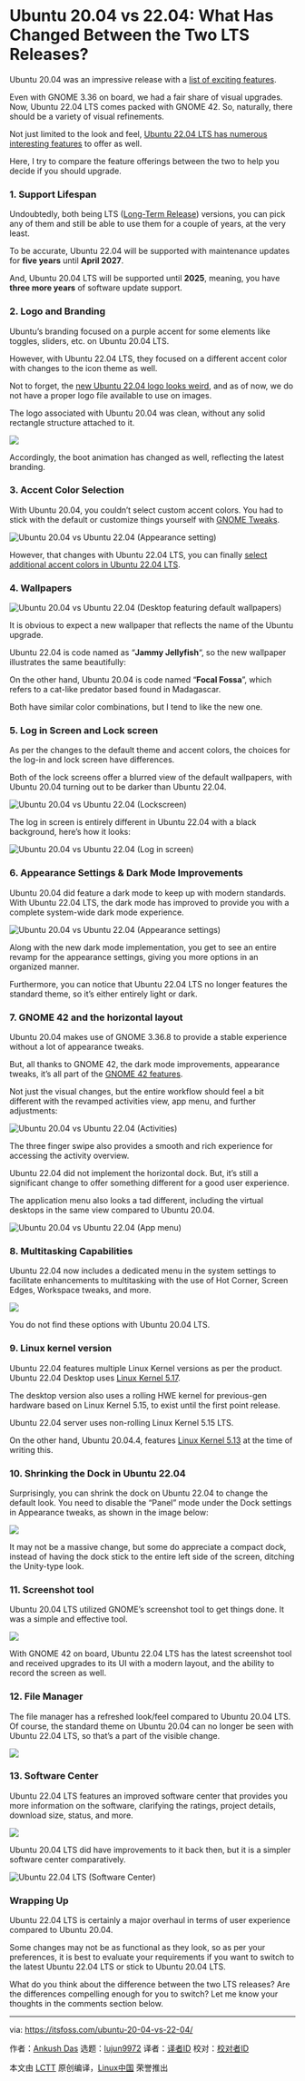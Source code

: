 [#]: subject: "Ubuntu 20.04 vs 22.04: What Has Changed Between the Two LTS Releases?"
[#]: via: "https://itsfoss.com/ubuntu-20-04-vs-22-04/"
[#]: author: "Ankush Das https://itsfoss.com/author/ankush/"
[#]: collector: "lujun9972"
[#]: translator: " "
[#]: reviewer: " "
[#]: publisher: " "
[#]: url: " "

Ubuntu 20.04 vs 22.04: What Has Changed Between the Two LTS Releases?
======

Ubuntu 20.04 was an impressive release with a [list of exciting features][1].

Even with GNOME 3.36 on board, we had a fair share of visual upgrades. Now, Ubuntu 22.04 LTS comes packed with GNOME 42. So, naturally, there should be a variety of visual refinements.

Not just limited to the look and feel, [Ubuntu 22.04 LTS has numerous interesting features][2] to offer as well.

Here, I try to compare the feature offerings between the two to help you decide if you should upgrade.

### 1\. Support Lifespan

Undoubtedly, both being LTS ([Long-Term Release][3]) versions, you can pick any of them and still be able to use them for a couple of years, at the very least.

To be accurate, Ubuntu 22.04 will be supported with maintenance updates for **five years** until **April 2027**.

And, Ubuntu 20.04 LTS will be supported until **2025**, meaning, you have **three more years** of software update support.

### 2\. Logo and Branding

Ubuntu’s branding focused on a purple accent for some elements like toggles, sliders, etc. on Ubuntu 20.04 LTS.

However, with Ubuntu 22.04 LTS, they focused on a different accent color with changes to the icon theme as well.

Not to forget, the [new Ubuntu 22.04 logo looks weird][4], and as of now, we do not have a proper logo file available to use on images.

The logo associated with Ubuntu 20.04 was clean, without any solid rectangle structure attached to it.

![][5]

Accordingly, the boot animation has changed as well, reflecting the latest branding.

### 3\. Accent Color Selection

With Ubuntu 20.04, you couldn’t select custom accent colors. You had to stick with the default or customize things yourself with [GNOME Tweaks][6].

![Ubuntu 20.04 vs Ubuntu 22.04 \(Appearance setting\)][7]

However, that changes with Ubuntu 22.04 LTS, you can finally [select additional accent colors in Ubuntu 22.04 LTS][8].

### 4\. Wallpapers

![Ubuntu 20.04 vs Ubuntu 22.04 \(Desktop featuring default wallpapers\)][9]

It is obvious to expect a new wallpaper that reflects the name of the Ubuntu upgrade.

Ubuntu 22.04 is code named as “**Jammy Jellyfish**“, so the new wallpaper illustrates the same beautifully:

On the other hand, Ubuntu 20.04 is code named “**Focal Fossa**”, which refers to a cat-like predator based found in Madagascar.

Both have similar color combinations, but I tend to like the new one.

### 5\. Log in Screen and Lock screen

As per the changes to the default theme and accent colors, the choices for the log-in and lock screen have differences.

Both of the lock screens offer a blurred view of the default wallpapers, with Ubuntu 20.04 turning out to be darker than Ubuntu 22.04.

![Ubuntu 20.04 vs Ubuntu 22.04 \(Lockscreen\)][10]

The log in screen is entirely different in Ubuntu 22.04 with a black background, here’s how it looks:

![Ubuntu 20.04 vs Ubuntu 22.04 \(Log in screen\)][11]

### 6\. Appearance Settings &amp; Dark Mode Improvements

Ubuntu 20.04 did feature a dark mode to keep up with modern standards. With Ubuntu 22.04 LTS, the dark mode has improved to provide you with a complete system-wide dark mode experience.

![Ubuntu 20.04 vs Ubuntu 22.04 \(Appearance settings\)][12]

Along with the new dark mode implementation, you get to see an entire revamp for the appearance settings, giving you more options in an organized manner.

Furthermore, you can notice that Ubuntu 22.04 LTS no longer features the standard theme, so it’s either entirely light or dark.

### 7\. GNOME 42 and the horizontal layout

Ubuntu 20.04 makes use of GNOME 3.36.8 to provide a stable experience without a lot of appearance tweaks.

But, all thanks to GNOME 42, the dark mode improvements, appearance tweaks, it’s all part of the [GNOME 42 features][13].

Not just the visual changes, but the entire workflow should feel a bit different with the revamped activities view, app menu, and further adjustments:

![Ubuntu 20.04 vs Ubuntu 22.04 \(Activities\)][14]

The three finger swipe also provides a smooth and rich experience for accessing the activity overview.

Ubuntu 22.04 did not implement the horizontal dock. But, it’s still a significant change to offer something different for a good user experience.

The application menu also looks a tad different, including the virtual desktops in the same view compared to Ubuntu 20.04.

![Ubuntu 20.04 vs Ubuntu 22.04 \(App menu\)][15]

### 8\. Multitasking Capabilities

Ubuntu 22.04 now includes a dedicated menu in the system settings to facilitate enhancements to multitasking with the use of Hot Corner, Screen Edges, Workspace tweaks, and more.

![][16]

You do not find these options with Ubuntu 20.04 LTS.

### 9\. Linux kernel version

Ubuntu 22.04 features multiple Linux Kernel versions as per the product. Ubuntu 22.04 Desktop uses [Linux Kernel 5.17][17].

The desktop version also uses a rolling HWE kernel for previous-gen hardware based on Linux Kernel 5.15, to exist until the first point release.

Ubuntu 22.04 server uses non-rolling Linux Kernel 5.15 LTS.

On the other hand, Ubuntu 20.04.4, features [Linux Kernel 5.13][18] at the time of writing this.

### 10\. Shrinking the Dock in Ubuntu 22.04

Surprisingly, you can shrink the dock on Ubuntu 22.04 to change the default look. You need to disable the “Panel” mode under the Dock settings in Appearance tweaks, as shown in the image below:

![][19]

It may not be a massive change, but some do appreciate a compact dock, instead of having the dock stick to the entire left side of the screen, ditching the Unity-type look.

### 11\. Screenshot tool

Ubuntu 20.04 LTS utilized GNOME’s screenshot tool to get things done. It was a simple and effective tool.

![][20]

With GNOME 42 on board, Ubuntu 22.04 LTS has the latest screenshot tool and received upgrades to its UI with a modern layout, and the ability to record the screen as well.

### 12\. File Manager

The file manager has a refreshed look/feel compared to Ubuntu 20.04 LTS. Of course, the standard theme on Ubuntu 20.04 can no longer be seen with Ubuntu 22.04 LTS, so that’s a part of the visible change.

![][21]

### 13\. Software Center

Ubuntu 22.04 LTS features an improved software center that provides you more information on the software, clarifying the ratings, project details, download size, status, and more.

![][22]

Ubuntu 20.04 LTS did have improvements to it back then, but it is a simpler software center comparatively.

![Ubuntu 22.04 LTS \(Software Center\)][23]

### Wrapping Up

Ubuntu 22.04 LTS is certainly a major overhaul in terms of user experience compared to Ubuntu 20.04.

Some changes may not be as functional as they look, so as per your preferences, it is best to evaluate your requirements if you want to switch to the latest Ubuntu 22.04 LTS or stick to Ubuntu 20.04 LTS.

What do you think about the difference between the two LTS releases? Are the differences compelling enough for you to switch? Let me know your thoughts in the comments section below.

--------------------------------------------------------------------------------

via: https://itsfoss.com/ubuntu-20-04-vs-22-04/

作者：[Ankush Das][a]
选题：[lujun9972][b]
译者：[译者ID](https://github.com/译者ID)
校对：[校对者ID](https://github.com/校对者ID)

本文由 [LCTT](https://github.com/LCTT/TranslateProject) 原创编译，[Linux中国](https://linux.cn/) 荣誉推出

[a]: https://itsfoss.com/author/ankush/
[b]: https://github.com/lujun9972
[1]: https://itsfoss.com/ubuntu-20-04-release-features/
[2]: https://itsfoss.com/ubuntu-22-04-release-features/
[3]: https://itsfoss.com/long-term-support-lts/
[4]: https://news.itsfoss.com/ubuntu-new-logo/
[5]: https://itsfoss.com/wp-content/uploads/2022/04/cof_orange_hex.jpg
[6]: https://itsfoss.com/gnome-tweak-tool/
[7]: https://itsfoss.com/wp-content/uploads/2022/04/ubuntu-20-04-appearance.jpg
[8]: https://news.itsfoss.com/ubuntu-22-04-accent-color/
[9]: https://i0.wp.com/itsfoss.com/wp-content/uploads/2022/04/ubuntu-20-04-desktop.jpg?ssl=1
[10]: https://i2.wp.com/itsfoss.com/wp-content/uploads/2022/04/ubuntu-20-04-lockscreen-1.png?ssl=1
[11]: https://itsfoss.com/wp-content/uploads/2022/04/login-screen.png
[12]: https://itsfoss.com/wp-content/uploads/2022/04/ubuntu-20-04-dark-mode.jpg
[13]: https://news.itsfoss.com/gnome-42-features/
[14]: https://itsfoss.com/wp-content/uploads/2022/04/ubuntu-20-04-activities.jpg
[15]: https://itsfoss.com/wp-content/uploads/2022/04/ubuntu-20-04-application-view.jpg
[16]: https://itsfoss.com/wp-content/uploads/2022/04/ubuntu-22-04-multitasking.jpg
[17]: https://news.itsfoss.com/linux-kernel-5-17-release/
[18]: https://news.itsfoss.com/linux-kernel-5-13-release/
[19]: https://itsfoss.com/wp-content/uploads/2022/04/ubuntu-22-04-dock-shrink.jpg
[20]: https://itsfoss.com/wp-content/uploads/2022/04/ubuntu-20-04-screenshot.jpg
[21]: https://itsfoss.com/wp-content/uploads/2022/04/filemanager.jpg
[22]: https://itsfoss.com/wp-content/uploads/2022/04/ubuntu-20-04-software-center.jpg
[23]: https://itsfoss.com/wp-content/uploads/2022/04/ubuntu-22-04-software.jpg
